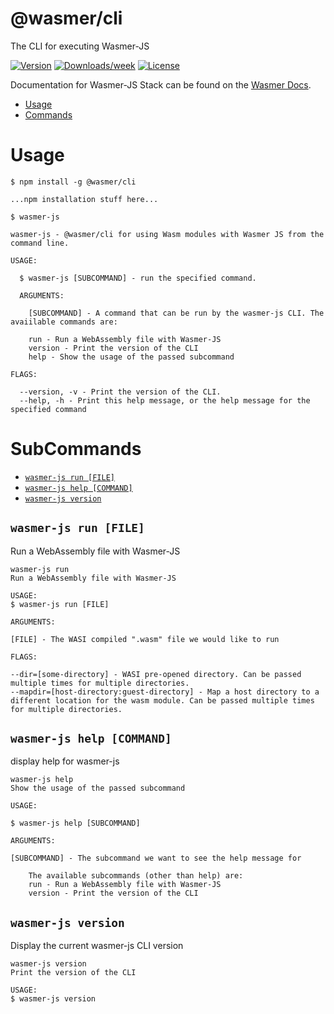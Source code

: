 # @wasmer/cli

The CLI for executing Wasmer-JS

[![Version](https://img.shields.io/npm/v/@wasmer/cli.svg)](https://npmjs.org/package/@wasmer/cli)
[![Downloads/week](https://img.shields.io/npm/dw/@wasmer/cli.svg)](https://npmjs.org/package/@wasmer/cli)
[![License](https://img.shields.io/npm/l/@wasmer/cli.svg)](https://github.com/wasmerio/wasmer-js/blob/master/package.json)

Documentation for Wasmer-JS Stack can be found on the [Wasmer Docs](https://docs.wasmer.io/wasmer-js/wasmer-js).

- [Usage](#usage)
- [Commands](#commands)

# Usage

```sh-session
$ npm install -g @wasmer/cli

...npm installation stuff here...

$ wasmer-js

wasmer-js - @wasmer/cli for using Wasm modules with Wasmer JS from the command line.

USAGE:

  $ wasmer-js [SUBCOMMAND] - run the specified command.

  ARGUMENTS:

    [SUBCOMMAND] - A command that can be run by the wasmer-js CLI. The avaiilable commands are:

    run - Run a WebAssembly file with Wasmer-JS
    version - Print the version of the CLI
    help - Show the usage of the passed subcommand

FLAGS:

  --version, -v - Print the version of the CLI.
  --help, -h - Print this help message, or the help message for the specified command
```

# SubCommands

- [`wasmer-js run [FILE]`](#wasmer-js-run-file)
- [`wasmer-js help [COMMAND]`](#wasmer-js-help-command)
- [`wasmer-js version`](#wasmer-js-help-command)

## `wasmer-js run [FILE]`

Run a WebAssembly file with Wasmer-JS

```
wasmer-js run
Run a WebAssembly file with Wasmer-JS

USAGE:
$ wasmer-js run [FILE]

ARGUMENTS:

[FILE] - The WASI compiled ".wasm" file we would like to run

FLAGS:

--dir=[some-directory] - WASI pre-opened directory. Can be passed multiple times for multiple directories.
--mapdir=[host-directory:guest-directory] - Map a host directory to a different location for the wasm module. Can be passed multiple times for multiple directories.
```

## `wasmer-js help [COMMAND]`

display help for wasmer-js

```
wasmer-js help
Show the usage of the passed subcommand

USAGE:

$ wasmer-js help [SUBCOMMAND]

ARGUMENTS:

[SUBCOMMAND] - The subcommand we want to see the help message for

    The available subcommands (other than help) are:
    run - Run a WebAssembly file with Wasmer-JS
    version - Print the version of the CLI
```

## `wasmer-js version`

Display the current wasmer-js CLI version

```
wasmer-js version
Print the version of the CLI

USAGE:
$ wasmer-js version
```
